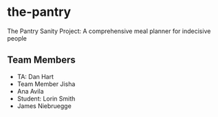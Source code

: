 # the-pantry
The Pantry Sanity Project: A comprehensive meal planner for indecisive people

## Team Members
- TA: Dan Hart
- Team Member Jisha
- Ana Avila
- Student: Lorin Smith
- James Niebruegge